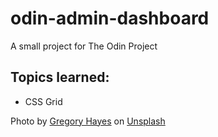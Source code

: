 # odin-admin-dashboard
A small project for The Odin Project

## Topics learned:
- CSS Grid

Photo by <a href="https://unsplash.com/@gregoryallen?utm_source=unsplash&utm_medium=referral&utm_content=creditCopyText">Gregory Hayes</a> on <a href="https://unsplash.com/photos/SCbycmUSAaE?utm_source=unsplash&utm_medium=referral&utm_content=creditCopyText">Unsplash</a>
  
  